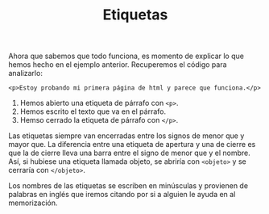 ﻿---
title: Etiquetas
---

Ahora que sabemos que todo funciona, es momento de explicar lo que hemos hecho en el ejemplo anterior. Recuperemos el código para analizarlo:

```
<p>Estoy probando mi primera página de html y parece que funciona.</p>
```

1. Hemos abierto una etiqueta de párrafo con `<p>`.
1. Hemos escrito el texto que va en el párrafo.
1. Hemso cerrado la etiqueta de párrafo con `</p>`.


Las etiquetas siempre van encerradas entre los signos de menor que y mayor que. La diferencia entre una etiqueta de apertura y una de cierre es que la de cierre lleva una barra entre el signo de menor que y el nombre. Así, si hubiese una etiqueta llamada objeto, se abriría con `<objeto>` y se cerraría con `</objeto>`.

Los nombres de las etiquetas se escriben en minúsculas y provienen de palabras en inglés que iremos citando por si a alguien le ayuda en al memorización.